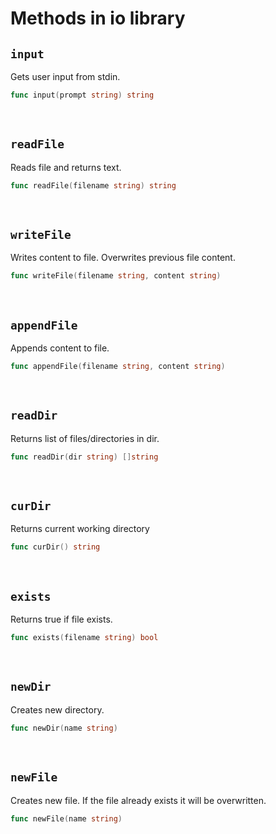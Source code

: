 <!--
func input(prompt string) string
func readFile(filename string) string
func writeFile(filename string, content string)
func appendFile(filename string, content string)
func readDir(dir string) []string
func curDir() string
func exists(filename string) bool
func newDir(name string)
func newFile(name string)
-->

# Methods in io library

## **`input`**

Gets user input from stdin.

```go
func input(prompt string) string
```

<br>

## **`readFile`**

Reads file and returns text.

```go
func readFile(filename string) string
```

<br>

## **`writeFile`**

Writes content to file. Overwrites previous file content.

```go
func writeFile(filename string, content string)
```

<br>

## **`appendFile`**

Appends content to file.

```go
func appendFile(filename string, content string)
```

<br>

## **`readDir`**

Returns list of files/directories in dir.

```go
func readDir(dir string) []string
```

<br>

## **`curDir`**

Returns current working directory

```go
func curDir() string
```

<br>

## **`exists`**

Returns true if file exists.

```go
func exists(filename string) bool
```

<br>

## **`newDir`**

Creates new directory.

```go
func newDir(name string)
```

<br>

## **`newFile`**

Creates new file. If the file already exists it will be overwritten.

```go
func newFile(name string)
```

<br>

